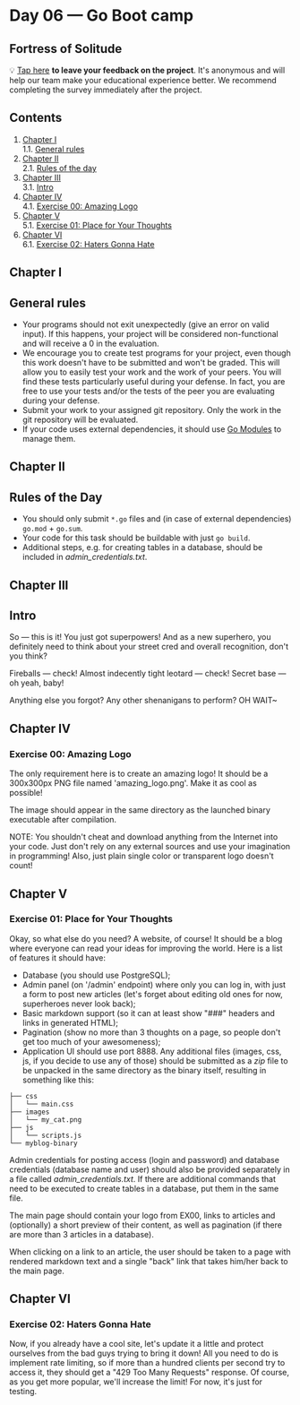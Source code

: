 # Day 06 — Go Boot camp

## Fortress of Solitude

💡 [Tap here](https://new.oprosso.net/p/4cb31ec3f47a4596bc758ea1861fb624) **to leave your feedback on the project**. It's anonymous and will help our team make your educational experience better. We recommend completing the survey immediately after the project.

## Contents

1. [Chapter I](#chapter-i) \
    1.1. [General rules](#general-rules)
2. [Chapter II](#chapter-ii) \
    2.1. [Rules of the day](#rules-of-the-day)
3. [Chapter III](#chapter-iii) \
    3.1. [Intro](#intro)
4. [Chapter IV](#chapter-iv) \
    4.1. [Exercise 00: Amazing Logo](#exercise-00-amazing-logo)
5. [Chapter V](#chapter-v) \
    5.1. [Exercise 01: Place for Your Thoughts](#exercise-01-place-for-your-thoughts)
6. [Chapter VI](#chapter-vi) \
    6.1. [Exercise 02: Haters Gonna Hate](#exercise-02-haters-gonna-hate)


<h2 id="chapter-i" >Chapter I</h2>
<h2 id="general-rules" >General rules</h2>

- Your programs should not exit unexpectedly (give an error on valid input). If this happens, your project will be considered non-functional and will receive a 0 in the evaluation.
- We encourage you to create test programs for your project, even though this work doesn't have to be submitted and won't be graded. This will allow you to easily test your work and the work of your peers. You will find these tests particularly useful during your defense. In fact, you are free to use your tests and/or the tests of the peer you are evaluating during your defense.
- Submit your work to your assigned git repository. Only the work in the git repository will be evaluated.
- If your code uses external dependencies, it should use [Go Modules](https://go.dev/blog/using-go-modules) to manage them.

<h2 id="chapter-ii" >Chapter II</h2>
<h2 id="rules-of-the-day" >Rules of the Day</h2>

- You should only submit `*.go` files and (in case of external dependencies) `go.mod` + `go.sum`.
- Your code for this task should be buildable with just `go build`.
- Additional steps, e.g. for creating tables in a database, should be included in *admin_credentials.txt*.

<h2 id="chapter-iii" >Chapter III</h2>
<h2 id="intro" >Intro</h2>

So — this is it! You just got superpowers! And as a new superhero, you definitely need to think about your street cred and overall recognition, don't you think?

Fireballs — check!
Almost indecently tight leotard — check!
Secret base — oh yeah, baby!

Anything else you forgot? Any other shenanigans to perform? OH WAIT~

<h2 id="chapter-iv" >Chapter IV</h2>
<h3 id="ex00">Exercise 00: Amazing Logo</h3>

The only requirement here is to create an amazing logo! It should be a 300x300px PNG file named 'amazing_logo.png'. Make it as cool as possible!

The image should appear in the same directory as the launched binary executable after compilation.

NOTE: You shouldn't cheat and download anything from the Internet into your code. Just don't rely on any external sources and use your imagination in programming! Also, just plain single color or transparent logo doesn't count!

<h2 id="chapter-v" >Chapter V</h2>
<h3 id="ex01">Exercise 01: Place for Your Thoughts</h3>

Okay, so what else do you need? A website, of course! It should be a blog where everyone can read your ideas for improving the world. Here is a list of features it should have:

- Database (you should use PostgreSQL);
- Admin panel (on '/admin' endpoint) where only you can log in, with just a form to post new articles (let's forget about editing old ones for now, superheroes never look back);
- Basic markdown support (so it can at least show "###" headers and links in generated HTML);
- Pagination (show no more than 3 thoughts on a page, so people don't get too much of your awesomeness);
- Application UI should use port 8888.
Any additional files (images, css, js, if you decide to use any of those) should be submitted as a *zip* file to be unpacked in the same directory as the binary itself, resulting in something like this:

```
├── css
│   └── main.css
├── images
│   └── my_cat.png
├── js
│   └── scripts.js
└── myblog-binary
```

Admin credentials for posting access (login and password) and database credentials (database name and user) should also be provided separately in a file called *admin_credentials.txt*. If there are additional commands that need to be executed to create tables in a database, put them in the same file.

The main page should contain your logo from EX00, links to articles and (optionally) a short preview of their content, as well as pagination (if there are more than 3 articles in a database).

When clicking on a link to an article, the user should be taken to a page with rendered markdown text and a single "back" link that takes him/her back to the main page.

<h2 id="chapter-vi" >Chapter VI</h2>
<h3 id="ex02">Exercise 02: Haters Gonna Hate</h3>

Now, if you already have a cool site, let's update it a little and protect ourselves from the bad guys trying to bring it down! All you need to do is implement rate limiting, so if more than a hundred clients per second try to access it, they should get a "429 Too Many Requests" response. Of course, as you get more popular, we'll increase the limit! For now, it's just for testing.